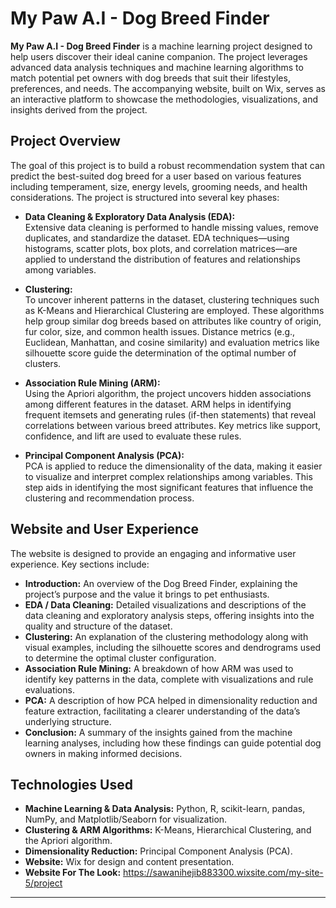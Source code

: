 
# My Paw A.I - Dog Breed Finder

**My Paw A.I - Dog Breed Finder** is a machine learning project designed to help users discover their ideal canine companion. The project leverages advanced data analysis techniques and machine learning algorithms to match potential pet owners with dog breeds that suit their lifestyles, preferences, and needs. The accompanying website, built on Wix, serves as an interactive platform to showcase the methodologies, visualizations, and insights derived from the project.

## Project Overview

The goal of this project is to build a robust recommendation system that can predict the best-suited dog breed for a user based on various features including temperament, size, energy levels, grooming needs, and health considerations. The project is structured into several key phases:

- **Data Cleaning & Exploratory Data Analysis (EDA):**  
  Extensive data cleaning is performed to handle missing values, remove duplicates, and standardize the dataset. EDA techniques—using histograms, scatter plots, box plots, and correlation matrices—are applied to understand the distribution of features and relationships among variables.

- **Clustering:**  
  To uncover inherent patterns in the dataset, clustering techniques such as K-Means and Hierarchical Clustering are employed. These algorithms help group similar dog breeds based on attributes like country of origin, fur color, size, and common health issues. Distance metrics (e.g., Euclidean, Manhattan, and cosine similarity) and evaluation metrics like silhouette score guide the determination of the optimal number of clusters.

- **Association Rule Mining (ARM):**  
  Using the Apriori algorithm, the project uncovers hidden associations among different features in the dataset. ARM helps in identifying frequent itemsets and generating rules (if-then statements) that reveal correlations between various breed attributes. Key metrics like support, confidence, and lift are used to evaluate these rules.

- **Principal Component Analysis (PCA):**  
  PCA is applied to reduce the dimensionality of the data, making it easier to visualize and interpret complex relationships among variables. This step aids in identifying the most significant features that influence the clustering and recommendation process.

## Website and User Experience

The website is designed to provide an engaging and informative user experience. Key sections include:

- **Introduction:** An overview of the Dog Breed Finder, explaining the project’s purpose and the value it brings to pet enthusiasts.
- **EDA / Data Cleaning:** Detailed visualizations and descriptions of the data cleaning and exploratory analysis steps, offering insights into the quality and structure of the dataset.
- **Clustering:** An explanation of the clustering methodology along with visual examples, including the silhouette scores and dendrograms used to determine the optimal cluster configuration.
- **Association Rule Mining:** A breakdown of how ARM was used to identify key patterns in the data, complete with visualizations and rule evaluations.
- **PCA:** A description of how PCA helped in dimensionality reduction and feature extraction, facilitating a clearer understanding of the data’s underlying structure.
- **Conclusion:** A summary of the insights gained from the machine learning analyses, including how these findings can guide potential dog owners in making informed decisions.

## Technologies Used

- **Machine Learning & Data Analysis:** Python, R, scikit-learn, pandas, NumPy, and Matplotlib/Seaborn for visualization.
- **Clustering & ARM Algorithms:** K-Means, Hierarchical Clustering, and the Apriori algorithm.
- **Dimensionality Reduction:** Principal Component Analysis (PCA).
- **Website:** Wix for design and content presentation.
- **Website For The Look:** https://sawanihejib883300.wixsite.com/my-site-5/project


---
